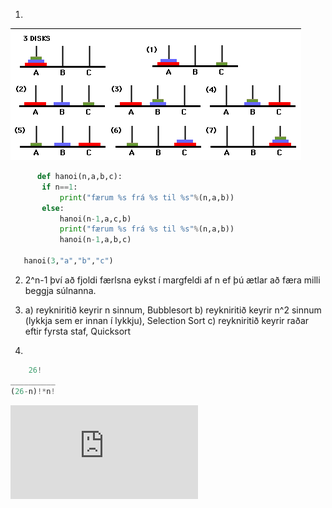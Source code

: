 1.
![Tower](https://github.com/robertatli/FORR3RR-Reiknirit/blob/master/Verkefni3/tower.png)
```python
      def hanoi(n,a,b,c):
       if n==1:
           print("færum %s frá %s til %s"%(n,a,b))
       else:
           hanoi(n-1,a,c,b)
           print("færum %s frá %s til %s"%(n,a,b))
           hanoi(n-1,a,b,c)

   hanoi(3,"a","b","c")
```

2. 2^n-1 því að fjoldi færlsna eykst í margfeldi af n ef þú ætlar að færa milli beggja súlnanna.


3. a) reykniritið keyrir n sinnum, Bubblesort
   b) reykniritið keyrir n^2 sinnum (lykkja sem er innan í lykkju), Selection Sort
   c) reykniritið keyrir raðar eftir fyrsta staf, Quicksort
   
   
4. 
```python
    26!
__________
(26-n)!*n!
```
![equation](http://www.sciweavers.org/tex2img.php?eq=1%2Bsin%28mc%5E2%29&bc=White&fc=Black&im=jpg&fs=12&ff=arev&edit=)
